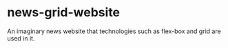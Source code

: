 # news-grid-website
An imaginary news website that technologies such as flex-box and grid are used in it.
